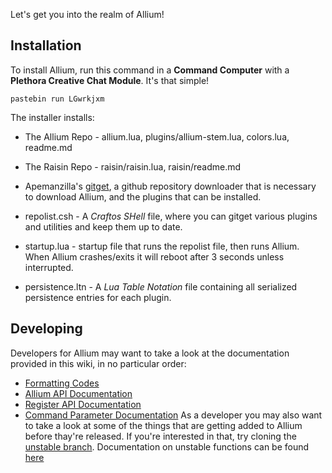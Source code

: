 Let's get you into the realm of Allium!

## Installation
To install Allium, run this command in a **Command Computer** with a **Plethora Creative Chat Module**. It's that simple!

`pastebin run LGwrkjxm`

The installer installs:

- The Allium Repo - allium.lua, plugins/allium-stem.lua, colors.lua, readme.md

- The Raisin Repo - raisin/raisin.lua, raisin/readme.md

- Apemanzilla's [gitget](http://www.computercraft.info/forums2/index.php?/topic/17387-gitget-version-2-release/), a github repository downloader that is necessary to download Allium, and the plugins that can be installed. 

- repolist.csh - A _Craftos SHell_ file, where you can gitget various plugins and utilities and keep them up to date.

- startup.lua - startup file that runs the repolist file, then runs Allium. When Allium crashes/exits it will reboot after 3 seconds unless interrupted.

- persistence.ltn - A _Lua Table Notation_ file containing all serialized persistence entries for each plugin.

## Developing

Developers for Allium may want to take a look at the documentation provided in this wiki, in no particular order:
- [Formatting Codes](https://github.com/hugeblank/Allium/wiki/Formatting-Codes)
- [Allium API Documentation](https://github.com/hugeblank/Allium/wiki/Allium-API)
- [Register API Documentation](https://github.com/hugeblank/Allium/wiki/Register-API)
- [Command Parameter Documentation](https://github.com/hugeblank/Allium/wiki/Command-Parameter)
As a developer you may also want to take a look at some of the things that are getting added to Allium before thay're released. If you're interested in that, try cloning the [unstable branch](https://github.com/hugeblank/Allium/tree/unstable-as). Documentation on unstable functions can be found [here](https://github.com/hugeblank/Allium/wiki/Unstable)